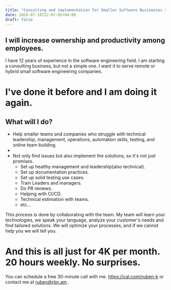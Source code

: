 ```yaml
---
title: "Consulting and implementation for Smaller Software Businesses 🗒️"
date: 2024-07-16T22:07:05+04:00
draft: false
---
```

## I will increase ownership and productivity among employees.

I have 12 years of experience in the software engineering field. I am starting a consulting business, but not a simple one. I want it to serve remote or hybrid small software engineering companies. 

# I've done it before and I am doing it again.

## What will I do?

- Help smaller teams and companies who struggle with technical leadership, management, operations, automation skills, testing, and online team building.
- 
- Not only find issues but also implement the solutions, so it's not just promises.
  - Set up healthy management and leadership(also technical).
  - Set up documentation practices.
  - Set up solid testing use cases.
  - Train Leaders and managers.
  - Do PR reviews.
  - Helping with CI/CD.
  - Technical estimation with teams.
  - etc...

This process is done by collaborating with the team. My team will learn your technologies, we speak your language, analyze your customer's needs and find tailored solutions. We will optimize your processes, and if we cannot help you we will tell you.

# And this is all just for 4K per month. 20 hours weekly. No surprises.

You can schedule a free 30-minute call with me. https://cal.com/ruben-k or contact me at [ruben@rbn.am](mailto:ruben@rbn.am) .